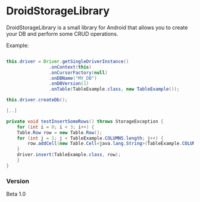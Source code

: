 # DroidStorageLibrary

DroidStorageLibrary is a small library for Android that allows you to create your DB and perform some CRUD operations. 

Example:
``` java

this.driver = Driver.getSingleDriverInstance()
                .onContext(this)
                .onCursorFactory(null)
                .onDBName("MY_DB")
                .onDBVersion(1)
                .onTable(TableExample.class, new TableExample());

this.driver.createDb();

[..]

private void testInsertSomeRows() throws StorageException {
    for (int i = 0; i < 3; i++) {
	Table.Row row = new Table.Row();
	for (int j = 1; j < TableExample.COLUMNS.length; j++) {
	    row.addCell(new Table.Cell<java.lang.String>(TableExample.COLUMNS[j], "value_" + i + "_" + j, 0));
	}
	driver.insert(TableExample.class, row);
    }
}


```
### Version
Beta 1.0
